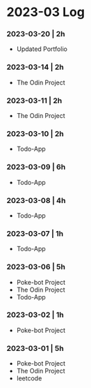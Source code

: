 # 2023-03 Log

### 2023-03-20 | 2h
- Updated Portfolio

### 2023-03-14 | 2h
- The Odin Project

### 2023-03-11 | 2h
- The Odin Project

### 2023-03-10 | 2h
- Todo-App

### 2023-03-09 | 6h
- Todo-App

### 2023-03-08 | 4h
- Todo-App

### 2023-03-07 | 1h
- Todo-App

### 2023-03-06 | 5h
- Poke-bot Project
- The Odin Project
- Todo-App

### 2023-03-02 | 1h
- Poke-bot Project

### 2023-03-01 | 5h
- Poke-bot Project
- The Odin Project
- leetcode
